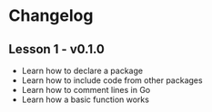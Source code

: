 # Changelog
## Lesson 1 - v0.1.0
- Learn how to declare a package
- Learn how to include code from other packages
- Learn how to comment lines in Go
- Learn how a basic function works
